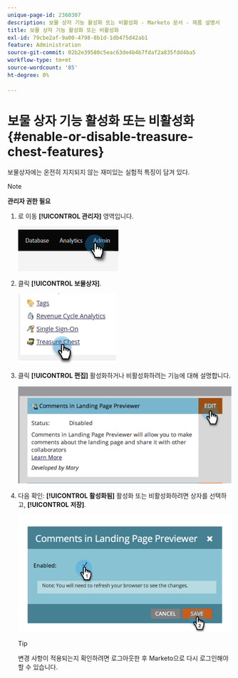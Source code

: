 ```yaml
---
unique-page-id: 2360307
description: 보물 상자 기능 활성화 또는 비활성화 - Marketo 문서 - 제품 설명서
title: 보물 상자 기능 활성화 또는 비활성화
exl-id: 79cbe2af-9a00-4798-8b1d-1db475d42ab1
feature: Administration
source-git-commit: 02b2e39580c5eac63de4b4b7fdaf2a835fdd4ba5
workflow-type: tm+mt
source-wordcount: '85'
ht-degree: 0%

---
```


# 보물 상자 기능 활성화 또는 비활성화 {#enable-or-disable-treasure-chest-features}

보물상자에는 온전히 지지되지 않는 재미있는 실험적 특징이 담겨 있다.

>[!NOTE]
>
>**관리자 권한 필요**

1. 로 이동 **[!UICONTROL 관리자]** 영역입니다.

   ![](assets/enable-or-disable-treasure-chest-features-1.png)

1. 클릭 **[!UICONTROL 보물상자]**.

   ![](assets/enable-or-disable-treasure-chest-features-2.png)

1. 클릭 **[!UICONTROL 편집]** 활성화하거나 비활성화하려는 기능에 대해 설명합니다.

   ![](assets/enable-or-disable-treasure-chest-features-3.png)

1. 다음 확인: **[!UICONTROL 활성화됨]** 활성화 또는 비활성화하려면 상자를 선택하고, **[!UICONTROL 저장]**.

   ![](assets/enable-or-disable-treasure-chest-features-4.png)

   >[!TIP]
   >
   >변경 사항이 적용되는지 확인하려면 로그아웃한 후 Marketo으로 다시 로그인해야 할 수 있습니다.
